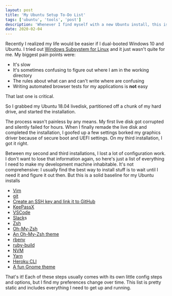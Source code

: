 ```yaml
---
layout: post
title: 'My Ubuntu Setup To-Do List'
tags: ['ubuntu', 'tools', 'post']
description: 'Whenever I find myself with a new Ubuntu install, this is what I do to set it up.'
date: 2020-02-04
---
```


Recently I realized my life would be easier if I dual-booted Windows 10 and Ubuntu. I tried out [Windows Subsystem for Linux](https://docs.microsoft.com/en-us/windows/wsl/install-win10) and it just wasn't quite for me. My biggest pain points were: 

* It's slow
* It's sometimes confusing to figure out where I am in the working directory
* The rules about what can and can't write where are confusing 
* Writing automated browser tests for my applications is __not__ easy

That last one is critical. 

So I grabbed my Ubuntu 18.04 livedisk, partitioned off a chunk of my hard drive, and started the installation. 

The process wasn't painless by any means. My first live disk got corrupted and silently failed for hours. When I finally remade the live disk and completed the installation, I goofed up a few settings borked my graphics driver because of secure boot and UEFI settings. On my third installation, I got it right. 

Between my second and third installations, I lost a lot of configuration work. I don't want to lose that information again, so here's just a list of everything I need to make my development machine inhabitable. It's not comprehensive: I usually find the best way to install stuff is to wait until I need it and figure it out then. But this is a solid baseline for my Ubuntu installs

* [Vim](https://www.vim.org/download.php)
* [git](https://git-scm.com/downloads)
* [Create an SSH key and link it to GitHub](https://help.github.com/en/github/authenticating-to-github/generating-a-new-ssh-key-and-adding-it-to-the-ssh-agent) 
* [KeePassX](https://www.keepassx.org/)
* [VSCode](https://code.visualstudio.com/)
* [Slack](https://slack.com/)s
* [Zsh](https://github.com/ohmyzsh/ohmyzsh/wiki/Installing-ZSH)
* [Oh-My-Zsh](https://github.com/ohmyzsh/ohmyzsh)
* [An Oh-My-Zsh theme](https://github.com/ohmyzsh/ohmyzsh/wiki/Themes)
* [rbenv](https://github.com/rbenv/rbenv#how-rbenv-hooks-into-your-shell)
* [ruby-build](https://github.com/rbenv/ruby-build#installation)
* [NVM](https://github.com/nvm-sh/nvm)
* [Yarn](https://classic.yarnpkg.com/en/docs/install/#debian-stable)
* [Heroku CLI](https://devcenter.heroku.com/articles/heroku-cli)
* [A fun Gnome theme](https://www.gnome-look.org/p/1238825/#files-panel)

That's it! Each of these steps usually comes with its own little config steps and options, but I find my preferences change over time. This list is pretty static and includes everything I need to get up and running. 